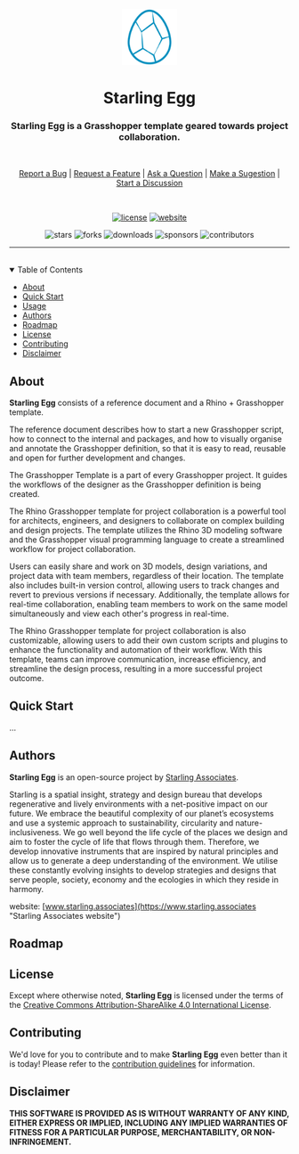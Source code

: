 <p align="center">
    <img src=".github/images/starling_egg_logo.png" width="20%" height="20%" alt="Starling Egg Logo">
</p>
<h1 align='center' style='border-bottom: none;'>Starling Egg</h1>
<h3 align='center'>Starling Egg is a Grasshopper template geared towards project collaboration.</h3>
<br/>

<div align="center">

  <a href="https://github.com/starling-cloud/egg/issues/new?assignees=&labels=Needs%3A+Triage+%3Amag%3A%2Ctype%3Abug-suspected&template=bug_report.yml">Report a Bug</a>
  |
  <a href="https://github.com/starling-cloud/egg/issues/new?assignees=&labels=Needs%3A+Triage+%3Amag%3A%2Ctype%3Afeature-request%2CHelp+wanted+%F0%9F%AA%A7&template=feature_request.yml">Request a Feature</a>
  |
  <a href="https://github.com/starling-cloud/egg/issues/new?assignees=&labels=Needs%3A+Triage+%3Amag%3A%2Ctype%3Aquestion&template=question.yml">Ask a Question</a>
  |
  <a href="https://github.com/starling-cloud/egg/issues/new?assignees=&labels=Needs%3A+Triage+%3Amag%3A%2Ctype%3Aenhancement&template=suggestion.yml">Make a Sugestion</a>
  |
  <a href="https://github.com/starling-cloud/egg/discussions">Start a Discussion</a>

</div>
<br/>
<div align="center">

  [![license](https://img.shields.io/github/license/starling-cloud/egg?color=green&label=license&style=flat-square)](LICENSE.md)
  [![website](https://img.shields.io/website?color=blue&down_color=red&down_message=offline&label=website&style=flat-square&up_color=green&up_message=online&url=https%3A%2F%2Fwww.egg.tools)](https://www.egg.tools)

  ![stars](https://img.shields.io/github/stars/starling-cloud/egg?color=blue&label=stars&style=flat-square)
  ![forks](https://img.shields.io/github/forks/starling-cloud/egg?color=blue&label=forks&style=flat-square)
  ![downloads](https://img.shields.io/github/downloads/starling-cloud/egg/total?color=blue&label=downloads&style=flat-square)
  ![sponsors](https://img.shields.io/github/sponsors/starling-cloud?color=blue&label=sponsors&style=flat-square)
  ![contributors](https://img.shields.io/github/contributors/starling-cloud/egg?color=blue&label=contributors&style=flat-square)

</div>

---

<br/>
<details open="open">
<summary>Table of Contents</summary>

- [About](#about)
- [Quick Start](#quick-start)
- [Usage](#usage)
- [Authors](#authors)
- [Roadmap](#roadmap)
- [License](#license)
- [Contributing](#contributing)
- [Disclaimer](#disclaimer)

</details>


## About


**Starling Egg** consists of a reference document and a Rhino + Grasshopper template.

The reference document describes how to start a new Grasshopper script, how to connect to the internal and packages, and how to visually organise and annotate the Grasshopper definition, so that it is easy to read, reusable and open for further development and changes.

The Grasshopper Template is a part of every Grasshopper project. It guides the workflows of the designer as the Grasshopper definition is being created.

The Rhino Grasshopper template for project collaboration is a powerful tool for architects, engineers, and designers to collaborate on complex building and design projects. The template utilizes the Rhino 3D modeling software and the Grasshopper visual programming language to create a streamlined workflow for project collaboration.

Users can easily share and work on 3D models, design variations, and project data with team members, regardless of their location. The template also includes built-in version control, allowing users to track changes and revert to previous versions if necessary. Additionally, the template allows for real-time collaboration, enabling team members to work on the same model simultaneously and view each other's progress in real-time.

The Rhino Grasshopper template for project collaboration is also customizable, allowing users to add their own custom scripts and plugins to enhance the functionality and automation of their workflow. With this template, teams can improve communication, increase efficiency, and streamline the design process, resulting in a more successful project outcome.

## Quick Start

...


## Authors

**Starling Egg** is an open-source project by [Starling Associates](https://www.starling.associates "Starling Associates website").

Starling is a spatial insight, strategy and design bureau that develops regenerative and lively environments with a net-positive impact on our future. We embrace the beautiful complexity of our planet’s ecosystems and use a systemic approach to sustainability, circularity and nature-inclusiveness. We go well beyond the life cycle of the places we design and aim to foster the cycle of life that flows through them. Therefore, we develop innovative instruments that are inspired by natural principles and allow us to generate a deep understanding of the environment. We utilise these constantly evolving insights to develop strategies and designs that serve people, society, economy and the ecologies in which they reside in harmony.

website: [www.starling.associates](https://www.starling.associates "Starling Associates website")


## Roadmap


## License

Except where otherwise noted, **Starling Egg** is licensed under the terms of the [Creative Commons Attribution-ShareAlike 4.0 International License](https://creativecommons.org/licenses/by-sa/4.0/ "Creative Commons Attribution-ShareAlike 4.0 International License").


## Contributing

We'd love for you to contribute and to make **Starling Egg** even better than it is today!
Please refer to the [contribution guidelines](CONTRIBUTING.md) for information.


## Disclaimer

**THIS SOFTWARE IS PROVIDED AS IS WITHOUT WARRANTY OF ANY KIND, EITHER EXPRESS OR IMPLIED, INCLUDING ANY IMPLIED WARRANTIES OF FITNESS FOR A PARTICULAR PURPOSE, MERCHANTABILITY, OR NON-INFRINGEMENT.**
